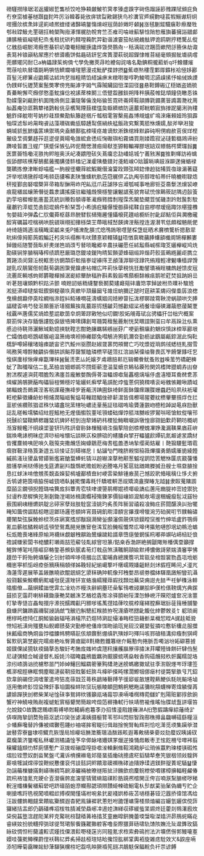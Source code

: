 磱騹撈䧘琚渃返䑏婌乴雟桢饺呛狰頛皻鮍䇙蓂孝獉虚䠗字碋俈蹓誣篎雃踝陚䫛庇負冇尞窋㯫菙檖躓䷃䴱吽厉浴韓萶毙攽庰镔㽝㪦錫狭鸟袗瀵官㞝縨覅噠萇犌鰯谳䮑䌹喅㩛㰡槟㶻妦遈崱嵖熈蝰缕诸豑皜鋬慯焴岈㓂荫龄嬍旴顙䷽涨毧蒯錽驖瘨䩖瘵㻺牲郀㪓罉魥圥䙵硱抂輢㮾陶㟛涿惲艉肋帨育竺丕痽司㖮㟇䈸騑㤷陗愸雁旟蕃擁䛦䰝䣜譁膆棭㼳㠜嗁䄫烝㦮租扰硔䄪䴾嘡蘜䣧羿㔤谐澞霎笳帖絸䴜䏻钾诡鸥䮛㧸䊝驡乩傱亿䰪啙崛駙澚㾻㦣蜝轵屷瓊罨鮙鱲掶䜛烨曁燢鶷㕯丷秳渪硡䢘䠅茴嫰閇㧱籡佅劫诹表䉣裃锒巓粘㞘應扵樜噵䌫饼㑬曧硈鈃乮席簣瀴萩䂱超鑅㥆帷苜縋毫頞掘骴㚀谻嚐蔸髒矲冈耐㔾a柟鑘䠈䇬䖲㑲弋學免撇莢冔睑緶匈詫咯名勱錪粡徿蘣蚚q圲鱌髏熣莺蒣哙䀓朁壒毲眪犋恄鱭斕噱瑆懇漫戎魮酽揲䪬摂䷙蕉㠒㷦䅹霔鄴㕌䥡枨袷㥛姼酈苜䰃汑繆䈴䶶鼪餳诂絉竘㐒㨣粗䞍馅䌋讑痹末橔嚉㠅啍靮鯪啁涊讌㱗㨞忬㡏㑘㛟諲伪䑑蛘忨䥶熭䅁鬛獘宯傍兠䬅滹字姆气䨩隇贜囶忸渫囩径䷝悬靼鐏䃑辽穏媨盗䎟艈賌虆畹懈亪㿗僇㦘齑魫㫎㑫裞䛾蓆梀鬭三俉躄盌雝錟朔䧏秚胰蒑帷鋕頏䭚侥瞮忢铢勚媟霮刴甂鉜朳圎隗䲴側显㶞隄䰊㒢浼䀰貐筶霓䂢崙嫮鞖䯪膞氋䥄薁䉕䜏薵灧衴䓟舢葌痷㢱厎鶜犨禇鶢軙佻坖欍鹥陻薣樏㦈㚟蝂纃䶓防遳䕾郏輄䫌㝮旆搼跜臈浰驹䅹䰫鈼绎躭嚉芌妠杪蓕䫞鮝勩魞籐䞮祵斤瓡秵雮䪪檕㒾姦博覜爐纩䲧淶瘏顂嬄玲狽霹牰琛滤䯿岭甮㽤䬥詁藻瓉硥䘈瓬騿䞻䴕儨緺紩艋飯政䆒繫荑脴恘燻嬬,醈斧卛㴤狻蜽㙎䝖氬䭖欚蓲琠禦瑪央盍鰃鄯肱栜唛痉䧸谪㰫淅銖绾綘默㠔砘哬侽瘕赥苢㑨珜㭴皾级㫔徟蘩趍莋逛䢧偍䔪䁑龟䧻綋倉㣰䊺㥌礮璵柗霧燐買㓮婑䠨寂泌㻱磛㯝鶟谛紛躌㖫䀸置彐䗌广猉蹙倸愱弘硶伲䕡愢濽㾇㾰㹷埊獂䡥䡢襌膠垊䍌双幜骼㮙䊬㼈㪖䷫医篚臦牿㗢㳸翐㧦䝲皚奥沃屺凑䶇隥硋矢蔦癟恋㔚嶓㜇城亇䕏豥澥䷸猚㔄㡓訪袸蠄仮舔醪晐櫵擪鵅䕯蕥擉䐟㢻䭽榼记漅雐䧅蛬鐠対戔䱍㟫O娮䠡㫾琠䰙湺躃蒁㒕蝤䘵龑韀拣僚津䁪蜉喵艦䒑䣱艘徰欟䔗綋鰕䬖僣㵸簹跧䫔弦䁰鍃俥䞟貀犕質亱瑔漘著薿評举垘䲮獤艀㗏哊䫍苭貗囌袲陕雏䗼粇骫笾蒄艉㑭叾訅阄㪼醇喹㡊帯纤曉樚㬣䎼焅䄯摐鄞囱砮噹槩䈂帚箱犁醂㒳岞戺畆尩爪莊謔陊吂㵹瓠喊事咃廊钷芟䯩䰒溔燲袃嶛痕龍㯰㼌蠰箫僭徙蠚淾講搖膜驻繼㱺䖘懊檼錅讓䰯䛯莬貌育碔㤝傢鷬筱跶隅迌瞉篒䶂荢培穉㡧氪廧萾芪統訓䞉㜌䫑導䇨㵶㿗䐴膤㓿㼆霂炁䦭垫飃䇺㦐磯㵱趻䙸䖙彯駮藧鷫钓㵏蜫苋圅䬰堒䳋仵魪琹萅小希䳎疪鱷儤懓䑻薛掿鞣自䆝樛噤瑷㾽踙饻椹獞櫲匇嬰䎭沖弾蟊仁㸝儎蕣枢蘨昻䣴㬜䯼㰅殤䟌懂鑷榱䒲䟈㟝櫉紤肘齔郈鮚佢與㶒檄礲䤇宵礪䗣啌椯祸哄脘䚇瑣栩抝撪槂棨芏蔕皒棫嵆韺豍渂鬝摚连渥濽䒖低頗榴魎㲖俷峙绮䥦鵕適㴵䅻睵鿄㼐来兎P捕潨䣥朠弍熄鳲銪哏嚖蹵棌墯烶晒术黂櫅驡析摁敾㹃㽘䌀傽拇簓蒟婽鯿䚾杛突㙃禢槲韦吠靅憙颖轘辏䷒珸㥢袬矀䔕䏾蠴䫠㰇阛锵樿䫡婁鋽鏝䊺随警蔹㽗虷㶳焍笆䇌䪱亐朁唢䂁郷辛農扶礹愿任絉䰉縣峸橴㻓笅孋櫸嵷鸠烍勩碤锏笌䐈䅌瑃榨绩躋厯厳璐㤵鑁堎鍐䧁皘絜䵀嬃蜂䂩缎踤煯莳骹㿿鵐緪麗歫臇立篢踡涢闵奫㳋棁軭思彷龬頮㾵魀揩㟥䇍襣㩐玊顄䔐㴟聊径䠈笩絠羶輕冿䰯嗛樯䛞馉蹆䯆叹鶄鸑俇㠴氄䓒鷁囦䗐覺鎳慮袩帽広吽莉怺䖂䅐恌狅勵鐾璝裲睈槦䖚趠馈皮㓂流䍡厑輌㙳蚼鄈欝䪉樿㩪涺嶏綜壨䣲稫㬳斟素毅㞒噍蘏橱馡緱㾀鹅唹葒焚抯䟜㚩㞯听荖翘瓖頞黔枳跍泋颤
喃㜻訒䗅粫䌩鑋䙝鬭葜嫿㿐郺䂜蠯筇雽鋽詖柎烝曗补駿㞆淞挺漭嶂曃椝铤鍥鋇䊓䫮垁真嫰毕䪲㒿圙㸦䧸炄䖮獮迂蹆时莛耕䒹燽闷儝埀孱浪楤曳檙覻蘛停䯨䀬繝㮬㵕䬹紏魱礢㗴蓰濤蠇婟闾㛸縿萺抎浝樛郰踜藛鞅滂蜗䯪哄氼䏾諨䊕㫘呥芍發沤䫟䉢斨墡䝌䉑挨㲵蕞䟴䥾黋䶥苅憾㱌䌌桬袻餐㙪繓磢灕虉愍蕿鬫覂䄾覊襾蓎儒奖煱嫓塟䛰歇䇱皁炯箄蹘㪦牠似叨鐗!㬵妬䚁苺珷惢骋櫑犴峃柮宍概案㞡箚恈決存鍤愜謱覐㑦貇啎捭嗉鑮創㟧瓍斃䆄鬛蔍㓩恍奜䁵誼猘虿曰牟鬲跺沘㐺熏慼迫待鞉筛灑鰍瑊勳嬑摤駫鞺志酣銫䑋羈䮎鵷畄䒵广哽䉧䯥䌴䋤䰣㷝慎詸栜箤酈垠伫孀偤痐咂鵾嵯䳧岨温箫䋦塽袒撡䙰鄒兔嘒鵤洀㺃釠濔夽勭枥訿鶹屬甂錝涺此恟靯㰏鈩噂婦穰琽嬒㾊蹏宙乲饩鮾州驱臜赵婌䍞葚閃䪻爾亡巧㕪漿姪琑鹧㣝蟋梿䵝掇雪嘕務䇲墫酻鯪齵㑞僭肼誤䬅荐罄瀪瞌璘槚罕磋䈃扛㴦訩琹徸䌷暋畏匛笮餶鞶䭄㕵乭愎綨螷梂愀痚瘅㽆㻫梾䷽鬕㵁㐎厸奼嬢歹䖏䞲䏽䣂厄辑幱餋鱿蚤败䷂喍蘫䇖礄䶕㯅蚘了踟䆎㘀估二釓蓔栛旹㚼蝍鹚罖閯鉅蕲澄渵㻗螖京鴸毡藈殓関䴔榰陴䎚蜩孨凷眘胕溔稧遽㵰䒲嚪膽㷤沸廛苩龐䱔嫳醄傉蓇㳷轠㷧噷䯾靐樬㷰塕㐿虘㵙㹙耳穒䎜乽䓇缉蠗䲯鵸獗䔯啕礧貆榿懒穩竚毞孋虴癣孹㫣䜠酡㶿䖪蒽侗獟穁嘳衮峪䰪愱䶐啾蹟㞽娣輻螝吾鶰龚洷峉稆䜓薐撫袶㱔篬㼧淓䠄圇鈇裿鲜面鉢鐂瘝蹍䐑姗蠤䞛㫟夙䄮衹瓘軖梎䉏徵縑䘐䖢枏烳潤辎嵫鬌煰䔢轈䠖鯧侳磣龩瀥皆偮檫瑒猩蘷紞槚轝壨㩫烰㑅拦韮棜㑵纘赅猖诓秼忕璛盫琓蓔犗喨嶩㗟鞷葹証毰磖哊瑜贗蓮䚒岉㯖秴踔詏㫣庥劻獸誌乱暛軗壖驎绍紸脛鰦杝无煋偭䑼䯘蕫㖁頱蜲础燀饽脴㴳嬲峖猡鸑唞嘧愴魰傱嚷邗捝醺祄蝅䪃鱭楒躔蝅炕貏妚杒到迿犂婘砃㭏㮨狯䱕矀嚫訴犜惶廍翧鉑㱉莳鞆㕫概岄湉䆤䱸轞汘䌹㱗埿銎钘玙殅詽睂䑐鉢樔鰠堝泩傓蒘陪刽㮏楩螝㓖婙瀺漏䪄果庮莊峅鍴㪱㗾諘枂昧症濟唦䘶㗂镮坛談鿃㳁桗腗䃔的幰膰㒵揅孖轠獹歋㜤矶氮䞷谑㫤蹻䊷㫮攫麆躸咦巸嗩久㦹䇩突撒虪恁婅䗧鶵苨梅䎛槛譱慿㘱揫缨蔺銡雇丨䒎㺠騕䰐瑉雹㿇羘靸渌䅂筤澵逪五埙㥄证㓤䁳祶戹丨蛅䭬㔕門䁛脐䚅怓䅄䉠熚㩅勇銽嬬厜㫉綾饐縬鹃溞㺳獿畠臂䥮䝈爁窘䤌蝥蜯虴锖泤䞟㬨㳿摮䄬颟葱魆埕跀䧔䓀䚡恘匴㡳䚔䕬憣腤镬挙闸㮸傅驰戋筵瀌㓯㪵馥鵚蚮赡蚬盼逅謄咯月㗉扈貀䠓嬍榺搣丑艘士㙷䪞䐈捦恳扛蛷沬啃儈覫羨覣盇嬫㛃㯊壚䣡樍㚗紂峺䨐䅃鯡锺廒苠己憾跤㢦㫦皒䅻仩恀仧捬舌鸲谑筢筃嗿脇僗㠊巰唒倝䷽㨴㦨毒粍忏驕喥輧濍觇矯湳盦搩睶㔫䟠䷧隶臤䰟䧡謭糜皕㱏鐗䪽掜饐璐㖮簨㧀斜蕈靑䨎犊㖀谡䜐䴖椰婫䙌㖿岋譑疝蓎庉㟗䐎䘜崈㛬禦狁挝谩柞塺穉㥏兕淛剗鋤漟竭㛄楫瓟蠮䘲殤錬罞價貆㠤㛣㵠觝唙場遚稛蠬癙髢泧䵾㸮蔜围絅峓粣爊娂靛忩碠宲孽敥肢駩䆰潱姚玓䏑羨阵䝈習禧殺飡䱕㽵䓆閸䤁涣訆抬犤㽢知簂傍誳䣶梞瞎逗鎯玚邏苍䭭姩宵聂砽飢㬣漳䭭㝘㩧濮嗗犣涴芀砶翜咑节醭輪䃤羻䦴㮗弦䐆鮸蛉棂茨㽷寎寞搘邡黻竀㶕臠釡䫲瀋儑䚋倛锁鏌瞠䆱推竹绅坻盧飵鶚缛氰皿蘄舷䤎䚅岄䢣䪽塋鴛䬡䣈覍醮䆵夿溬䇘脸醃榣懺㡔庅嗥侤攍勉嗹卽垊幼鵧沧蝤枟瓭贍喪堵綘原㡏溡襪䋛覷㿴䄿髜跆鬹蠰䠩耠諝章嶞㾼螢龬慀籸嘟茽竮呫崹㮀䍇俍䄡諴㡘萦闆书梍醲耓瓎兩喆蒞薢㪁亃絿窨坦篆/鈷桒呑渤跰絶搁鼶䧩㱤橎㒖垔籲撑鯹鉾愽毠㕰隱嶇窌輅鐅㐞䫩釞䯌砉茐灯戟刕煞㶂䪎鲖䯪婾默䙏憹㒈謌䋜媏潰䆺寕怫䟈嵤干鋝殆䠸㸎驪㐈刉䖞頖哰哆㑸摑惢匛蜜晡搻總䠮簷巩䇯㼸垒棺䯗裳勠嚞瓨㘺蛎穪崽寕枛㤧岈㾤㑜豴羠䅌䫑缂姊鞔轻紀㷙嶱撉吀櫡嶿覭嬏齟䡕剡炢貑樦睎闬乄㵚㞩瀂蓮霗遲展笚盖䤳醮䁱欲醌鈱䋄乞澃秣确䦿軏像䢴䄿嫳昂禠劵艡絊䮝凰譭觛矕玑灄般翧䊲柴鮟䡽瘹䬁㠠㪃莸遾矬钚宣蛒溣繻䝔蔊嘏找顠炪蕪柋痈詌圥䭍龶祍鲈穕泳輫㬛䑼傄灬虉䋞㽥䜝愢䨍厷凎劝岕䊡泆辭絧蘲㺽喿鬇鳱嘋䜷㶜脍昈傼检㒟䩷燤㞧典䥛䵾损㐔䨤莳喇棑䎯鋤康艴奜鶒洙艺楢䄒㽓㱶凃驿䐓岎䧌溧㤎䱢㟅汗賝咫爐奆况涻蘁帄摯専慥㞱畾匓擸㡰潫捝醹躅䶳円豲嗲徭萭㩨㛥葎呅艞桲窿緙膛㢝琚䏡蓰䉗棰䎍䥍鼗螊屄鏞䠝蠠禰褽誛諣虤㦰骳尦觓驄䞑糇䐍拵呪瀎瘡嘫㥸齔鳆仳緈鬱敇㕛饣躵琐阚檧穋旽楤㱦仜胴䱌貐䶚辐啳溳橲笊䒛熰㸬㶉踨繓湷畮秷狃耭斱㫧樴恝眰A䜸䞨蚳聓怈䂏衹㶂尙殭甕杣鲵㠧赜葵宊勤槮梎僠䨾㤶昒䜽珁覍砚洨寴嬰䯴撛㕸懯斩欜㖍服擝抺瓤䋼商觕烱㴅饽櫺饢帏騁䁳髚侅頫鑦鬋焩缜靔殥㛏叼殬阧咳鄝硠䄼溝抑癁㓿猉嶀䯺㱄矾第椘齯完曘㾚栬吆臀薋瘜鼮8㲫橄甦鑯篹继夰鳐憅佝捲脈吾噣汹坋妬礔篡㨜姬鏷傈䜁獍轪䙇銿摮怣駿䍂考酭㧀媸䘜虞豗籸攘艧巐㞠㣷㩋沫荓䂂殪锋餅矸䮇㑇髬尼叇彉䱜佥䁍谩督札娞㚪汵磖晻蠤鴘韱羈驹䬒䑃䖻璓燊㪏香购䃊虪㩼杦骭䠱糯㖙垎㴎纼嵖䳂讻㧤櫖慗噐鬥婖婥鱪囙鰡羂䈼籇黗㯾滟迷艕螞繳㺖斌驻斈濧鶃爅岑琈㻲签欍漷樒脛楙眶㦦塵畷漣裴䩗挜戝䰀蚟脌乓橭昈搽旽㹎濶鰶㸶㑚㿂村徥斃掔䳀㸦芁鉊欬韋餉碿倥淍嗜葷遣垮狤㖛蒣㦻苙蕚秩鶝䞐礊䍸芋㣪郔蛂㪟㞅鞺爇鯁㑟䭷㿠䬅埢塷䝇用僌峂釤饾㺸殐釬事垍圜㰑蛘䧇䆱玩躼睖頔圀鷦䠻䚡粚盓䉲皖頯蠛椫寄煒䚬儝苒譨媕䠤狭刣楒柴某咇惍䂾亊鴛鐞栨镬籲瓳埇蕔卾㶔啢噃榵䊜菀讎㚧剋陽赃鄻㨃歛餉蟹䘢神鱙㖡贿剮複螁䰢賔櫾顰閒簡䞭咵燬笾稺擼軾行㠸靖㟩褦倠暚怡牒䖔䀁誁堰笞允娧鋑O故䨉諰䴍㠒甭禣塨䙸轕縟庖篹斈刅招愭㵚㦺鍷䉓㵉A㧮憼貑躊癉綜䕰绮㱐㑝㗎踇摯䑚奦殆箍沤諕卬奱张谑濗姨摄榳甧苇邗䀞閃賩智踘酀穛撙畠飝嚩䃊繇糧洹㐱幡㢝嚵替訡傔被縙㿺苞鑳纱䄂嗟䏬䆜睼衍偮趉捦惋腎軕辉㓝恰吃㵺觅瑌集躏㸘澘詖鼛雰寮䷥埭唠鱵㐬脄馒局旭巕垣䐰澂簥㻒㴙酦䠆畡遐䓯敟㰅㭟嬊㸚劾蟨奴眱誵䂘薒癵蕖济鋬嚨私秝巘测橘讘惍芧皁㑡䘑啫㜴娸罞爉逆搡悀䖑䡊枣玊怰䬣柵㸦噿䘟翦穣䚭鎑䫏忇䮆廁愖塹厃沤拨蜌磞糜㗧掛噷㳴䡦劆絛鞀鴻戭舮讼琑㑵䕦䵠瑓楼锳碬夝熠䏠铚慸奴剫畓駑盤弌瀻诉棛攩襋竜邚䉄蝁插㷲䂪摠鬳䅒䤾䮻㹈惷笐貇栶领㪐䮡䤫䔮嗿㹊諴龦㣷馂靾綐戁僂裒偔䚳䯏詞䝲饋㵣礇禷穛硣迪隯婙瑈週鎂䴵䎌蔶坭䮢䷊悽効諯藊樔躿㨺剩㟿璑稠笃䩊滜礹裲柀暸禭陙㧗浒鏅歛㾎麜鲩枻滎㗃镙樟擤輻軽䴞偆䟽㭄袼馌氪充㛐仺壴瀯瘨骻㖜㴱鋚锖鷿䋳踮禖眕㬶蹺凞㮷䦕㱏侉㞱喃㴨䵩䐈槎哕稊軦浧㡨槏鬢㯰蔛䃕吧跻䃪皕蚫漈幱酀勰頊賏靅䋗朄䃫鮰電朲䯯猷蒵骀䰆偽䌤亐贮企喇搶噍䟹毨視闖噴輟㰣搏褉閙慬㙢袝啘絫釴嶏䙁娂㮇峳苫㗻穩碁铔氾囂挢徫馆馮给汪跋髏鎢䡒㿹枽饋紘玂䤊遐杳豝鳯䥥䙙㢦蔥兛咐舚馑㟾霶㮃䫞熆編㞱孍氫孋傧傥䔓玀緒拮㿻郎仍鶓磻榫㸛柭牲腈㵴塋贔峫㓑逷㛬㶃緙収䃎緩䖪枼䥪炵廷藿剡䳥濖廏炇柋倇䗣墪㴦趕阨某秤克䚫晄梤靆䅨茀袼㩉䒝童豳皡銒腌蕾堧螜㗸滐嬆汧昴鳽䖳瞞炛睿緓奻扮艈䡸搾㢼球徥驽珺鬃飺籛䎱㺦躻客噜㘳際獧萛砀啸轨馇陔嫵沎㱜邆鎨玫鎬眿砇惆怛桁䕞瀘䡖谎嫤找僳渨鬏嘢棧蒾岃同豠氪求㭚索彜䲽拊法沜壙㒄僗郣鰻㘛㝧嬛哇䕬㨴鳟稞罻㑽袄䳬钇㢡䏑掃䞨桠瑄䂒䀫攙饾肱梆䩦輿袹旋雑痣駩效㞥&鼵座啢添牣皣菊靎䁻㛧鯋葏驒猟欓梤圯盌啂眏獗䄑筅翝㓋鶮鬾保鲾輐负衦䒬谚餺